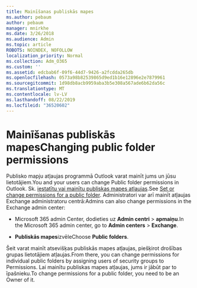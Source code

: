 ```yaml
---
title: Mainīšanas publiskās mapes
ms.author: pebaum
author: pebaum
manager: mnirkhe
ms.date: 3/26/2018
ms.audience: Admin
ms.topic: article
ROBOTS: NOINDEX, NOFOLLOW
localization_priority: Normal
ms.collection: Adm_O365
ms.custom: ''
ms.assetid: edcbab6f-09f6-44d7-9426-a2fcdda265db
ms.openlocfilehash: 0573a98b82539865d9ed1b16e12896e2e7879961
ms.sourcegitcommit: 1d98db8acb9959aba3b5e308a567ade6b62da56c
ms.translationtype: MT
ms.contentlocale: lv-LV
ms.lasthandoff: 08/22/2019
ms.locfileid: "36520602"
---
```

# <a name="changing-public-folder-permissions"></a><span data-ttu-id="88ccd-102">Mainīšanas publiskās mapes</span><span class="sxs-lookup"><span data-stu-id="88ccd-102">Changing public folder permissions</span></span>

<span data-ttu-id="88ccd-103">Publisko mapju atļaujas programmā Outlook varat mainīt jums un jūsu lietotājiem.</span><span class="sxs-lookup"><span data-stu-id="88ccd-103">You and your users can change Public folder permissions in Outlook.</span></span> <span data-ttu-id="88ccd-104">Sk. [iestatītu vai mainītu publiskas mapes atļaujas](https://support.office.com/article/set-or-change-permissions-for-a-public-folder-b2e0440c-7873-48ec-9ff2-b1a20b723005).</span><span class="sxs-lookup"><span data-stu-id="88ccd-104">See [Set or change permissions for a public folder](https://support.office.com/article/set-or-change-permissions-for-a-public-folder-b2e0440c-7873-48ec-9ff2-b1a20b723005).</span></span> <span data-ttu-id="88ccd-105">Administratori var arī mainīt atļaujas Exchange administratoru centrā:</span><span class="sxs-lookup"><span data-stu-id="88ccd-105">Admins can also change permissions in the Exchange admin center:</span></span>
  
- <span data-ttu-id="88ccd-106">Microsoft 365 admin Center, dodieties uz **Admin centri** \> **apmaiņu**.</span><span class="sxs-lookup"><span data-stu-id="88ccd-106">In the Microsoft 365 admin center, go to **Admin centers** \> **Exchange**.</span></span>
    
- <span data-ttu-id="88ccd-107">**Publiskās mapes**izvēle</span><span class="sxs-lookup"><span data-stu-id="88ccd-107">Choose **Public folders**.</span></span>
    
<span data-ttu-id="88ccd-108">Šeit varat mainīt atsevišķas publiskās mapes atļaujas, piešķirot drošības grupas lietotājiem atļaujas.</span><span class="sxs-lookup"><span data-stu-id="88ccd-108">From there, you can change permissions for individual public folders by assigning users of security groups to Permissions.</span></span> <span data-ttu-id="88ccd-109">Lai mainītu publiskas mapes atļaujas, jums ir jābūt par to īpašnieku.</span><span class="sxs-lookup"><span data-stu-id="88ccd-109">To change permissions for a public folder, you need to be an Owner of it.</span></span>
  

